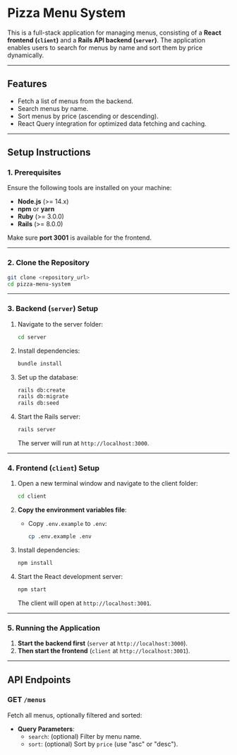 # **Pizza Menu System**

This is a full-stack application for managing menus, consisting of a **React frontend (`client`)** and a **Rails API backend (`server`)**. The application enables users to search for menus by name and sort them by price dynamically.

---

## **Features**

- Fetch a list of menus from the backend.
- Search menus by name.
- Sort menus by price (ascending or descending).
- React Query integration for optimized data fetching and caching.

---

## **Setup Instructions**

### **1. Prerequisites**

Ensure the following tools are installed on your machine:

- **Node.js** (>= 14.x)
- **npm** or **yarn**
- **Ruby** (>= 3.0.0)
- **Rails** (>= 8.0.0)

Make sure **port 3001** is available for the frontend.

---

### **2. Clone the Repository**

```bash
git clone <repository_url>
cd pizza-menu-system
```

---

### **3. Backend (`server`) Setup**

1. Navigate to the server folder:

   ```bash
   cd server
   ```

2. Install dependencies:

   ```bash
   bundle install
   ```

3. Set up the database:

   ```bash
   rails db:create
   rails db:migrate
   rails db:seed
   ```

4. Start the Rails server:
   ```bash
   rails server
   ```
   The server will run at `http://localhost:3000`.

---

### **4. Frontend (`client`) Setup**

1. Open a new terminal window and navigate to the client folder:

   ```bash
   cd client
   ```

2. **Copy the environment variables file**:

   - Copy `.env.example` to `.env`:
     ```bash
     cp .env.example .env
     ```

3. Install dependencies:

   ```bash
   npm install
   ```

4. Start the React development server:
   ```bash
   npm start
   ```
   The client will open at `http://localhost:3001`.

---

### **5. Running the Application**

1. **Start the backend first** (`server` at `http://localhost:3000`).
2. **Then start the frontend** (`client` at `http://localhost:3001`).

---

## **API Endpoints**

### **GET `/menus`**

Fetch all menus, optionally filtered and sorted:

- **Query Parameters**:
  - `search`: (optional) Filter by menu name.
  - `sort`: (optional) Sort by `price` (use "asc" or "desc").
